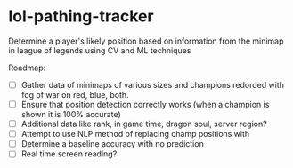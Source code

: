 # lol-pathing-tracker
Determine a player's likely position based on information from the minimap in league of legends using CV and ML techniques

Roadmap:

- [ ] Gather data of minimaps of various sizes and champions redorded with fog of war on red, blue, both.
- [ ] Ensure that position detection correctly works (when a champion is shown it is 100% accurate)
- [ ] Additional data like rank, in game time, dragon soul, server region?
- [ ] Attempt to use NLP method of replacing champ positions with <MASK>
- [ ] Determine a baseline accuracy with no prediction
- [ ] Real time screen reading?
